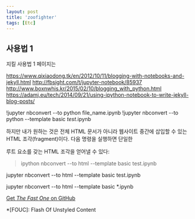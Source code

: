 ```yaml
---
layout: post
title: 'zoofighter'
tags: [Etc]
---
```


## 사용법 1

지킬 사용법 1 페이지는  

https://www.qixiaodong.tk/en/2012/10/11/blogging-with-notebooks-and-jekyll.html
http://fbsight.com/t/jupyter-notebook/85937
http://www.boxnwhis.kr/2015/02/10/blogging_with_python.html
https://adamj.eu/tech/2014/09/21/using-ipython-notebook-to-write-jekyll-blog-posts/

!jupyter nbconvert --to python file_name.ipynb 
!jupyter nbconvert --to python --template basic *test*.ipynb


하지만 내가 원하는 것은 전체 HTML 문서가 아니라 웹사이트 중간에 삽입할 수 있는 HTML 조각(fragment)이다. 다음 명령을 실행하면 단일한 <div> 루트 요소를 갖는 HTML 조각을 얻어낼 수 있다:



> ipython nbconvert --to html --template basic test.ipynb


jupyter nbconvert --to html --template basic test.ipynb

jupyter nbconvert --to html --template basic *.ipynb

[Get *The Fast One* on GitHub](https://github.com/qwtel/hydejack/releases)

[docs]: https://qwtel.com/hydejack/docs/
[gpsi]: https://developers.google.com/speed/pagespeed/insights/?url=http%3A%2F%2Fqwtel.com%2Fhydejack%2F

*[FOUC]: Flash Of Unstyled Content
